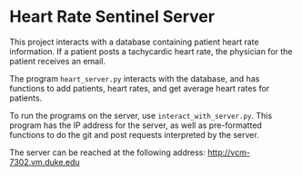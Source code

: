# Heart Rate Sentinel Server

This project interacts with a database containing patient heart rate information. If a patient posts a tachycardic heart rate, the physician for the patient receives an email.

The program `heart_server.py` interacts with the database, and has functions to add patients, heart rates, and get average heart rates for patients.

To run the programs on the server, use `interact_with_server.py`. This program has the IP address for the server, as well as pre-formatted functions to do the git and post requests interpreted by the server.

The server can be reached at the following address: http://vcm-7302.vm.duke.edu
